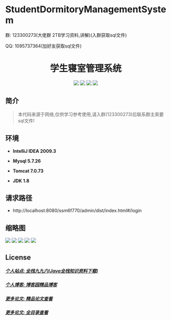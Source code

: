 
# StudentDormitoryManagementSystem

<p>群: 123300273(大佬群 2TB学习资料,讲解)(入群获取sql文件)</p>
<p>QQ: 1095737364(加好友获取sql文件)</p>

<p><h1 align="center">学生寝室管理系统</h1></p>


<p align="center">
	<img src="https://img.shields.io/badge/jdk-1.8-orange.svg"/>
    <img src="https://img.shields.io/badge/spring-5.x-lightgrey.svg"/>
    <img src="https://img.shields.io/badge/springmvc-3.x-blue.svg"/>
    <img src="https://img.shields.io/badge/mybatis-3.x-yellow.svg"/>
</p>

## 简介


> 本代码来源于网络,仅供学习参考使用,请入群(123300273)后联系群主索要sql文件!


## 环境

- <b>IntelliJ IDEA 2009.3</b>

- <b>Mysql 5.7.26</b>

- <b>Tomcat 7.0.73</b>

- <b>JDK 1.8</b>

## 请求路径
- http://localhost:8080/ssm6f770/admin/dist/index.html#/login


## 缩略图

![](https://img2020.cnblogs.com/blog/588112/202201/588112-20220106224456852-621122775.png)
![](https://img2020.cnblogs.com/blog/588112/202201/588112-20220106224510377-1081921041.png)
![](https://img2020.cnblogs.com/blog/588112/202201/588112-20220106224518499-113150678.png)
![](https://img2020.cnblogs.com/blog/588112/202201/588112-20220106224529122-25133091.png)
![](https://img2020.cnblogs.com/blog/588112/202201/588112-20220106224538878-1446477761.png)




## License

##### [个人站点: 全栈九九六(Java全栈知识资料下载)](https://www.blog996.com/)
##### [个人博客: 博客园精品博客](https://www.cnblogs.com/yysbolg/)
##### [更多论文: 精品论文查看](https://www.cnblogs.com/yysbolg/category/1886262.html)
##### [更多论文: 全目录查看](https://www.blog996.com/md/2021-09-22-1632317852192.html)


